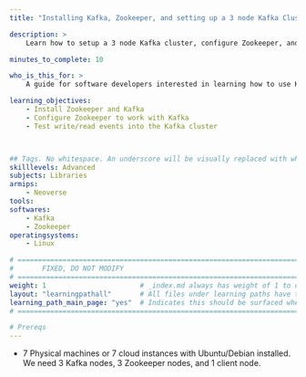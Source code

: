 ```yaml
---
title: "Installing Kafka, Zookeeper, and setting up a 3 node Kafka Cluster"

description: >
    Learn how to setup a 3 node Kafka cluster, configure Zookeeper, and test write/read events into the cluster

minutes_to_complete: 10

who_is_this_for: >
    A guide for software developers interested in learning how to use Kafka and Zookeeper to setup a 3 node Kafka cluster 

learning_objectives:
    - Install Zookeeper and Kafka
    - Configure Zookeeper to work with Kafka
    - Test write/read events into the Kafka cluster



## Tags. No whitespace. An underscore will be visually replaced with whitespace.
skilllevels: Advanced
subjects: Libraries
armips:
    - Neoverse
tools:
softwares:
    - Kafka
    - Zookeeper
operatingsystems:
    - Linux

# ================================================================================
#       FIXED, DO NOT MODIFY
# ================================================================================
weight: 1                       # _index.md always has weight of 1 to order correctly
layout: "learningpathall"       # All files under learning paths have this same wrapper
learning_path_main_page: "yes"  # Indicates this should be surfaced when looking for related content. Only set for _index.md of learning path content.
# ================================================================================

# Prereqs
---
```

- 7 Physical machines or 7 cloud instances with Ubuntu/Debian installed. We need 3 Kafka nodes, 3 Zookeeper nodes, and 1 client node.

